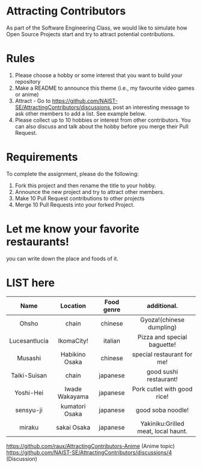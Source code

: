 # Attracting Contributors
As part of the Software Engineering Class, we would like to simulate how Open Source Projects start and try to attract potential contributions.

# Rules

1. Please choose a hobby or some interest that you want to build your repository
2. Make a README to announce this theme (i.e., my favourite video games or anime)
3. Attract - Go to https://github.com/NAIST-SE/AttractingContributors/discussions, post an interesting message to ask other members to add a list. See example below.
4. Please collect up to 10 hobbies or interest from other contributors. You can also discuss and talk about the hobby before you merge their Pull Request.

# Requirements
To complete the assignment, please do the following:
1. Fork this project and then rename the title to your hobby. 
2. Announce the new project and try to attract other members.
3. Make 10 Pull Request contributions to other projects
4. Merge 10 Pull Requests into your forked Project.

# Let me know your favorite restaurants!
you can write down the place and foods of it.

# LIST here
| Name		| Location	| Food genre	| additional.|
|:-----------:	|:-----------:	|:-----------:	|:-----------------:|
| Ohsho	| chain	| chinese	| Gyoza!(chinese dumpling)|
| Lucesantlucia | IkomaCity!	| italian	| Pizza and special baguette!|
| Musashi	| Habikino Osaka| chinese	| special restaurant for me!|
| Taiki-Suisan	| chain	| japanese	| good sushi restaurant!|
| Yoshi-Hei	| Iwade Wakayama| japanese	| Pork cutlet with good rice!|
| sensyu-ji	| kumatori Osaka| japanese	| good soba noodle!|
| miraku	| sakai Osaka	| japanese	| Yakiniku:Grilled meat, local haunt.|

https://github.com/raux/AttractingContributors-Anime (Anime topic)
https://github.com/NAIST-SE/AttractingContributors/discussions/4 (Discussion)

